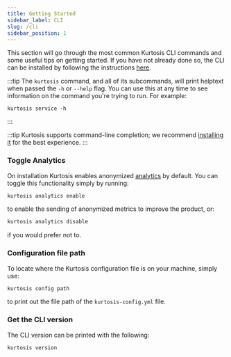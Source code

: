 ```yaml
---
title: Getting Started
sidebar_label: CLI
slug: /cli
sidebar_position: 1
---
```


This section will go through the most common Kurtosis CLI commands and some useful tips on getting started. If you have not already done so, the CLI can be installed by following the instructions [here][installing-the-cli].

:::tip
The `kurtosis` command, and all of its subcommands, will print helptext when passed the `-h` or `--help` flag. You can use this at any time to see information on the command you're trying to run. For example:
```
kurtosis service -h
```
:::

:::tip
Kurtosis supports command-line completion; we recommend [installing it][adding-command-line-completion] for the best experience.
:::

### Toggle Analytics
On installation Kurtosis enables anonymized [analytics][metrics-philosophy-reference] by default. You can toggle this functionality simply by running:

```bash
kurtosis analytics enable
```

to enable the sending of anonymized metrics to improve the product, or:

```bash
kurtosis analytics disable
```

if you would prefer not to.

### Configuration file path
To locate where the Kurtosis configuration file is on your machine, simply use:

```bash
kurtosis config path
```
to print out the file path of the `kurtosis-config.yml` file.

### Get the CLI version
The CLI version can be printed with the following:

```
kurtosis version
```

<!-------------------- ONLY LINKS BELOW THIS POINT ----------------------->
[adding-command-line-completion]: ../../guides/adding-command-line-completion.md
[installing-the-cli]: ../../guides/installing-the-cli.md
[metrics-philosophy-reference]: ../../explanations/metrics-philosophy.md
